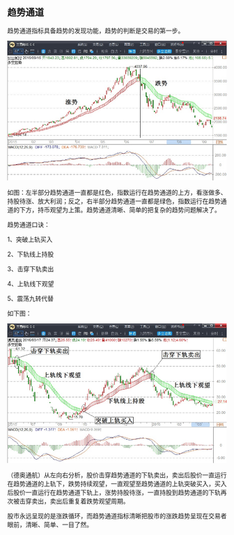 ## 趋势通道

趋势通道指标具备趋势的发现功能，趋势的判断是交易的第一步。

![](/assets/1521.jpg)


如图：左半部分趋势通道一直都是红色，指数运行在趋势通道的上方，看涨做多、持股待涨、放大利润；反之，右半部分趋势通道一直都是绿色，指数运行在趋势通道的下方，持币观望为上策。趋势通道清晰、简单的把复杂的趋势问题解决了。

趋势通道口诀：

1、突破上轨买入

2、下轨线上持股

3、击穿下轨卖出

4、上轨线下观望

5、震荡九转代替

如下图：


![](/assets/1522.jpg)

（德奥通航）从左向右分析，股价击穿趋势通道的下轨卖出，卖出后股价一直运行在趋势通道的上轨下，跌势持续观望，一直观望至趋势通道的上轨突破买入，买入后股价一直运行在趋势通道下轨上，涨势持股待涨，一直持股到趋势通道的下轨再次被击穿卖出，卖出后重复着跌势观望周期。

股市永远呈现的是涨跌循环，而趋势通道指标清晰把股市的涨跌趋势呈现在交易者眼前，清晰、简单、一目了然。

